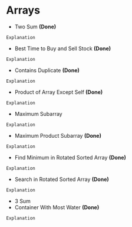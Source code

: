 # Arrays
- Two Sum **(Done)**
```
Explanation
```
- Best Time to Buy and Sell Stock **(Done)**
```
Explanation
```
- Contains Duplicate **(Done)**
```
Explanation
```
- Product of Array Except Self **(Done)**
```
Explanation
```
- Maximum Subarray 
```
Explanation
```
- Maximum Product Subarray **(Done)**
```
Explanation
```
- Find Minimum in Rotated Sorted Array **(Done)**
```
Explanation
```
- Search in Rotated Sorted Array **(Done)**
```
Explanation
```
- 3 Sum
- Container With Most Water **(Done)**
```
Explanation
```